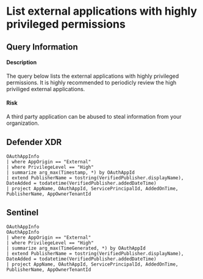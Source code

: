 # List external applications with highly privileged permissions

## Query Information

#### Description
The query below lists the external applications with highly privileged permissions. It is highly recommended to periodicly review the high priviliged external applications.

#### Risk
A third party application can be abused to steal information from your organization.

## Defender XDR
```KQL
OAuthAppInfo
| where AppOrigin == "External"
| where PrivilegeLevel == "High"
| summarize arg_max(Timestamp, *) by OAuthAppId
| extend PublisherName = tostring(VerifiedPublisher.displayName), DateAdded = todatetime(VerifiedPublisher.addedDateTime)
| project AppName, OAuthAppId, ServicePrincipalId, AddedOnTime, PublisherName, AppOwnerTenantId
```

## Sentinel
```KQL
OAuthAppInfo
OAuthAppInfo
| where AppOrigin == "External"
| where PrivilegeLevel == "High"
| summarize arg_max(TimeGenerated, *) by OAuthAppId
| extend PublisherName = tostring(VerifiedPublisher.displayName), DateAdded = todatetime(VerifiedPublisher.addedDateTime)
| project AppName, OAuthAppId, ServicePrincipalId, AddedOnTime, PublisherName, AppOwnerTenantId
```
